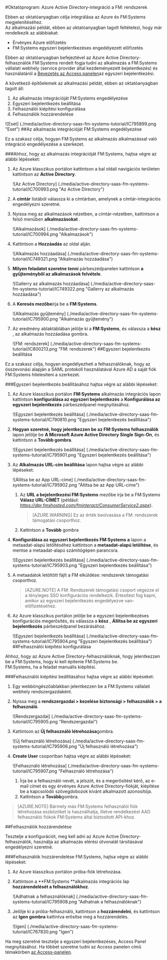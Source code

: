 <properties 
    pageTitle="Oktatóprogram: Azure Active Directory-integráció a FM: rendszerek |} Microsoft Azure" 
    description="Megtudhatja, hogy miként használhatja a FM: Azure Active Directory ahhoz, hogy az egyszeri bejelentkezés, automatizált kiépítési és az egyéb rendszerekhez!" 
    services="active-directory" 
    authors="jeevansd"  
    documentationCenter="na" 
    manager="femila"/>
<tags 
    ms.service="active-directory" 
    ms.devlang="na" 
    ms.topic="article" 
    ms.tgt_pltfrm="na" 
    ms.workload="identity" 
    ms.date="09/29/2016" 
    ms.author="jeedes" />

#<a name="tutorial-azure-active-directory-integration-with-fm-systems"></a>Oktatóprogram: Azure Active Directory-integráció a FM: rendszerek
  
Ebben az oktatóanyagban célja integrálása az Azure és FM:Systems megjelenítéséhez.  
Az alkalmazási példát, ebben az oktatóanyagban tagolt feltételezi, hogy már rendelkezik az alábbiakat:

-   Érvényes Azure előfizetés
-   FM:Systems egyszeri bejelentkezéses engedélyezett előfizetés
  
Ebben az oktatóanyagban befejeztével az Azure Active Directory-felhasználók FM:Systems rendelt fogja tudni az alkalmazás a FM:Systems vállalati webhely (service provider által kezdeményezett bejelentkezés) és használatáról a [Bevezetés az Access panelen](active-directory-saas-access-panel-introduction.md)az egyszeri bejelentkezési.
  
A következő építőelemek az alkalmazási példát, ebben az oktatóanyagban tagolt áll:

1.  Az alkalmazás integrációját FM:Systems engedélyezése
2.  Egyszeri bejelentkezés beállítása
3.  Felhasználói kiépítési konfigurálása
4.  Felhasználók hozzárendelése

![Eset] (./media/active-directory-saas-fm-systems-tutorial/IC795899.png "Eset")
##<a name="enabling-the-application-integration-for-fmsystems"></a>Az alkalmazás integrációját FM:Systems engedélyezése
  
Ez a szakasz célja, hogyan FM:Systems az alkalmazás alkalmazással való integráció engedélyezése a szerkezet.

###<a name="to-enable-the-application-integration-for-fmsystems-perform-the-following-steps"></a>Ahhoz, hogy az alkalmazás integrációját FM:Systems, hajtsa végre az alábbi lépéseket:

1.  Az Azure klasszikus portálon kattintson a bal oldali navigációs területen kattintson az **Active Directory**.

    ![Az Active Directory] (./media/active-directory-saas-fm-systems-tutorial/IC700993.png "Az Active Directory")

2.  A **címtár** listából válassza ki a címtárban, amelynek a címtár-integrációs engedélyezni szeretné.

3.  Nyissa meg az alkalmazások nézetben, a címtár-nézetben, kattintson a felső menüben **alkalmazásokat** .

    ![Alkalmazások] (./media/active-directory-saas-fm-systems-tutorial/IC700994.png "Alkalmazások")

4.  Kattintson a **Hozzáadás** az oldal alján.

    ![Alkalmazás hozzáadása] (./media/active-directory-saas-fm-systems-tutorial/IC749321.png "Alkalmazás hozzáadása")

5.  **Milyen feladatot szeretne tenni** párbeszédpanelen kattintson **a gyűjteményből az alkalmazások felvétele**.

    ![Gallerry az alkalmazás hozzáadása] (./media/active-directory-saas-fm-systems-tutorial/IC749322.png "Gallerry az alkalmazás hozzáadása")

6.  A **Keresés mezőbe**írja be a **FM:Systems**.

    ![Alkalmazás gyűjtemény] (./media/active-directory-saas-fm-systems-tutorial/IC795900.png "Alkalmazás gyűjtemény")

7.  Az eredmény ablaktáblában jelölje ki a **FM:Systems**, és válassza a **kész** , az alkalmazás hozzáadása gombra.

    ![FM: rendszerek] (./media/active-directory-saas-fm-systems-tutorial/IC800213.png "FM: rendszerek")
##<a name="configuring-single-sign-on"></a>Egyszeri bejelentkezés beállítása
  
Ez a szakasz célja, hogyan engedélyezheti a felhasználóknak, hogy az összevonási alapján a SAML protokoll használatával Azure AD a saját fiók FM:Systems hitelesíteni a szerkezet.

###<a name="to-configure-single-sign-on-perform-the-following-steps"></a>Egyszeri bejelentkezés beállításához hajtsa végre az alábbi lépéseket:

1.  Az Azure klasszikus portálon **FM:Systems** alkalmazás integrációs lapon kattintson **konfigurálása az egyszeri bejelentkezés** a **Konfigurálása az egyszeri bejelentkezés** párbeszédpanel megnyitásához.

    ![Egyszeri bejelentkezés beállítása] (./media/active-directory-saas-fm-systems-tutorial/IC790810.png "Egyszeri bejelentkezés beállítása")

2.  **Hogyan szeretné, hogy jelentkezzen be az FM:Systems felhasználók** lapon jelölje be **A Microsoft Azure Active Directory Single Sign-On**, és kattintson a **Tovább gombra**.

    ![Egyszeri bejelentkezés beállítása] (./media/active-directory-saas-fm-systems-tutorial/IC795901.png "Egyszeri bejelentkezés beállítása")

3.  Az **Alkalmazás URL-cím beállítása** lapon hajtsa végre az alábbi lépéseket:

    ![Állítsa be az App URL-címe] (./media/active-directory-saas-fm-systems-tutorial/IC795902.png "Állítsa be az App URL-címe")

    1.  Az **URL a bejelentkezési FM:Systems** mezőbe írja be a FM:Systems **Válasz URL-CÍMÉT** (például: *https://dpr.fmshosted.com/fminteract/ConsumerService2.aspx*).  

        >[AZURE.WARNING] Ez az érték beolvasása a FM: rendszerek támogatási csoporthoz.

    2.  Kattintson a **Tovább** gombra

4.  **Konfigurálása az egyszeri bejelentkezés FM:Systems a** lapon a metaadat-alapú letöltéséhez kattintson a **metaadat-alapú letöltése**, és mentse a metaadat-alapú számítógépen parancsra.

    ![Egyszeri bejelentkezés beállítása] (./media/active-directory-saas-fm-systems-tutorial/IC795903.png "Egyszeri bejelentkezés beállítása")

5.  A metaadatok letöltött fájlt a FM elküldése: rendszerek támogatási csoporthoz.

    >[AZURE.NOTE] A FM: Rendszerek támogatási csoport végezze el a tényleges SSO konfigurációs rendelkezik.
Értesítést fog kapni, amikor az egyszeri bejelentkezés engedélyezve van-előfizetéséhez.

6.  Az Azure klasszikus portálon jelölje be a egyszeri bejelentkezéses konfigurációs megerősítés, és válassza a **kész** , **Állítsa be az egyszeri bejelentkezés** párbeszédpanel bezárásához.

    ![Egyszeri bejelentkezés beállítása] (./media/active-directory-saas-fm-systems-tutorial/IC795904.png "Egyszeri bejelentkezés beállítása")
##<a name="configuring-user-provisioning"></a>Felhasználói kiépítési konfigurálása
  
Ahhoz, hogy az Azure Active Directory-felhasználóknak, hogy jelentkezzen be a FM:Systems, hogy ki kell építenie FM:Systems be.  
FM:Systems, ha a feladat manuális kiépítési.

###<a name="to-configure-user-provisioning-perform-the-following-steps"></a>Felhasználói kiépítési beállításához hajtsa végre az alábbi lépéseket:

1.  Egy webböngészőablakban jelentkezzen be a FM:Systems vállalati webhely rendszergazdaként.

2.  Nyissa meg a **rendszergazdai \> kezelése biztonsági \> felhasználók \> a felhasználó**.

    ![Rendszergazdai] (./media/active-directory-saas-fm-systems-tutorial/IC795905.png "Rendszergazdai")

3.  Kattintson az **Új felhasználó létrehozása**gombra.

    ![Új felhasználó létrehozása] (./media/active-directory-saas-fm-systems-tutorial/IC795906.png "Új felhasználó létrehozása")

4.  **Create User** csoportban hajtsa végre az alábbi lépéseket:

    ![Felhasználó létrehozása] (./media/active-directory-saas-fm-systems-tutorial/IC795907.png "Felhasználó létrehozása")

    1.  Írja be a felhasználó nevét, a jelszót, és a megerősítést kérő, az e-mail címet és egy érvényes Azure Active Directory-fiókját, kiépítése be a kapcsolódó szövegdobozok kívánt alkalmazott azonosítója.
    2.  Kattintson a **Tovább**gombra.

>[AZURE.NOTE] Bármely más FM:Systems felhasználói fiók létrehozása eszközöket is használhatja, illetve rendelkezést AAD felhasználói fiókok FM:Systems által biztosított API-khoz.

##<a name="assigning-users"></a>Felhasználók hozzárendelése
  
Tesztelje a konfigurációt, meg kell adni az Azure Active Directory-felhasználók, használja az alkalmazás elérési útvonalát társításával engedélyezni szeretné.

###<a name="to-assign-users-to-fmsystems-perform-the-following-steps"></a>Felhasználók hozzárendelése FM:Systems, hajtsa végre az alábbi lépéseket:

1.  Az Azure klasszikus portálon próba-fiók létrehozása.

2.  Kattintson a **FM:Systems **alkalmazás integrációs lap **hozzárendelését a felhasználókhoz**.

    ![Adhatnak a felhasználóknak] (./media/active-directory-saas-fm-systems-tutorial/IC795908.png "Adhatnak a felhasználóknak")

3.  Jelölje ki a próba-felhasználó, kattintson a **hozzárendelni**, és kattintson az **Igen gombra** kattintva erősítse meg a hozzárendelés.

    ![Igen] (./media/active-directory-saas-fm-systems-tutorial/IC767830.png "Igen")
  
Ha meg szeretné tesztelje a egyszeri bejelentkezéses, Access Panel megnyitásához. Ha többet szeretne tudni az Access panelen című témakörben [az Access-panelen](active-directory-saas-access-panel-introduction.md).